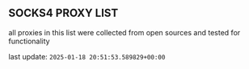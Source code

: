 ## SOCKS4 PROXY LIST

all proxies in this list were collected from open sources and tested for functionality

last update: `2025-01-18 20:51:53.589829+00:00`